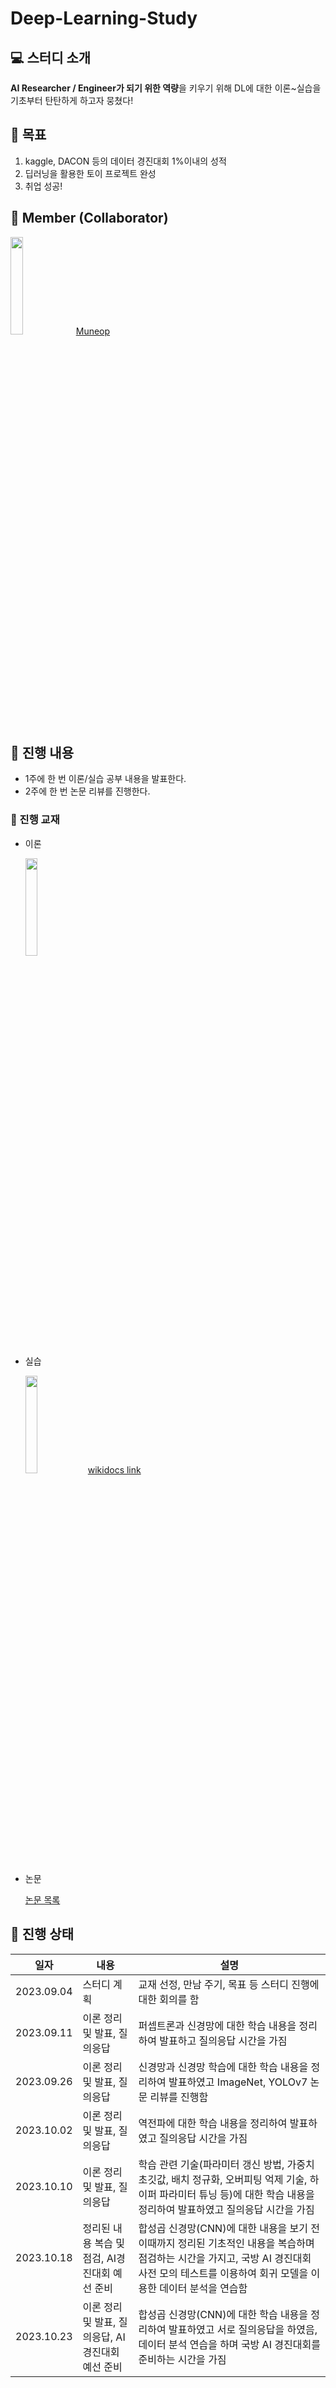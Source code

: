 # Deep-Learning-Study


##  :computer: 스터디 소개
<b>AI Researcher / Engineer가 되기 위한 역량</b>을 키우기 위해 DL에 대한 이론~실습을 기초부터 탄탄하게 하고자 뭉쳤다!

## 🚩 목표
1. kaggle, DACON 등의 데이터 경진대회 1%이내의 성적
2. 딥러닝을 활용한 토이 프로젝트 완성
3. 취업 성공!

## :dancers: Member (Collaborator)
<img width="20%" src="https://avatars.githubusercontent.com/u/39001244?v=4"/> [Muneop](https://github.com/Muneop)

## :memo: 진행 내용
 - 1주에 한 번 이론/실습 공부 내용을 발표한다.
 - 2주에 한 번 논문 리뷰를 진행한다.

### 📖 진행 교재
 - 이론

    <img width="20%" src="https://www.hanbit.co.kr/data/books/B8475831198_l.jpg"/>


 - 실습

   <img width="20%" src="https://wikidocs.net/images//book/1_t6hCM90evdnlPw4l9VK3AQ.png"/> [wikidocs link](https://wikidocs.net/book/2788)


 - 논문

    [논문 목록](https://github.com/mingeun128/Deep-Learning-Study/tree/main/paper)

## 🏃 진행 상태
|일자|내용|설명|
|------|---|---|
|2023.09.04|스터디 계획|교재 선정, 만남 주기, 목표 등 스터디 진행에 대한 회의를 함|
|2023.09.11|이론 정리 및 발표, 질의응답|퍼셉트론과 신경망에 대한 학습 내용을 정리하여 발표하고 질의응답 시간을 가짐|
|2023.09.26|이론 정리 및 발표, 질의응답|신경망과 신경망 학습에 대한 학습 내용을 정리하여 발표하였고 ImageNet, YOLOv7 논문 리뷰를 진행함|
|2023.10.02|이론 정리 및 발표, 질의응답|역전파에 대한 학습 내용을 정리하여 발표하였고 질의응답 시간을 가짐|
|2023.10.10|이론 정리 및 발표, 질의응답|학습 관련 기술(파라미터 갱신 방법, 가중치 초깃값, 배치 정규화, 오버피팅 억제 기술, 하이퍼 파라미터 튜닝 등)에 대한 학습 내용을 정리하여 발표하였고 질의응답 시간을 가짐|
|2023.10.18|정리된 내용 복습 및 점검, AI경진대회 예선 준비|합성곱 신경망(CNN)에 대한 내용을 보기 전 이때까지 정리된 기초적인 내용을 복습하며 점검하는 시간을 가지고, 국방 AI 경진대회 사전 모의 테스트를 이용하여 회귀 모델을 이용한 데이터 분석을 연습함|
|2023.10.23|이론 정리 및 발표, 질의응답, AI경진대회 예선 준비|합성곱 신경망(CNN)에 대한 학습 내용을 정리하여 발표하였고 서로 질의응답을 하였음, 데이터 분석 연습을 하며 국방 AI 경진대회를 준비하는 시간을 가짐|
